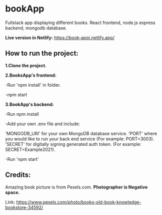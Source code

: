# bookApp
Fullstack app displaying different books. React frontend, node.js express backend, mongodb database.


**Live version in Netlify:** https://book-appi.netlify.app/



## How to run the project:

**1.Clone the project.**



**2.BooksApp's frontend:**

-Run 'npm install' in folder.

-npm start


**3.BookApp's backend:**

-Run npm install

-Add your own .env file and include:

'MONGODB_URI' for your own MongoDB database service.
'PORT' where you would like to run your back end service (For example: PORT=3003).
'SECRET' for digitally signing generated auth token. (For example: SECRET=Example2021).

-Run 'npm start'



## Credits:

Amazing book picture is from Pexels.com. **Photographer
is Negative space.**

Link: https://www.pexels.com/photo/books-old-book-knowledge-bookstore-34592/
